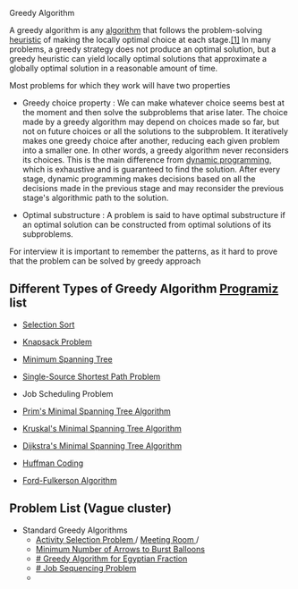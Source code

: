 Greedy Algorithm

A greedy algorithm is any [algorithm](https://en.wikipedia.org/wiki/Algorithm) that follows the problem-solving [heuristic](https://en.wikipedia.org/wiki/Heuristic_(computer_science)) of making the locally optimal choice at each stage.[[1]](https://en.wikipedia.org/wiki/Greedy_algorithm#cite_note-NISTg-1) In many problems, a greedy strategy does not produce an optimal solution, but a greedy heuristic can yield locally optimal solutions that approximate a globally optimal solution in a reasonable amount of time.

  

Most problems for which they work will have two properties

-   Greedy choice property : We can make whatever choice seems best at the moment and then solve the subproblems that arise later. The choice made by a greedy algorithm may depend on choices made so far, but not on future choices or all the solutions to the subproblem. It iteratively makes one greedy choice after another, reducing each given problem into a smaller one. In other words, a greedy algorithm never reconsiders its choices. This is the main difference from [dynamic programming](https://en.wikipedia.org/wiki/Dynamic_programming), which is exhaustive and is guaranteed to find the solution. After every stage, dynamic programming makes decisions based on all the decisions made in the previous stage and may reconsider the previous stage's algorithmic path to the solution.
    
-   Optimal substructure : A problem is said to have optimal substructure if an optimal solution can be constructed from optimal solutions of its subproblems.    

  
  

 For interview it is important to remember the patterns, as it hard to prove that the problem can be solved by greedy approach

## Different Types of Greedy Algorithm [Programiz](https://www.programiz.com/dsa/greedy-algorithm) list

-   [Selection Sort](https://www.programiz.com/dsa/selection-sort)
    
-   [Knapsack Problem](https://en.wikipedia.org/wiki/Knapsack_problem)
    
-   [Minimum Spanning Tree](https://www.programiz.com/dsa/spanning-tree-and-minimum-spanning-tree)
    
-   [Single-Source Shortest Path Problem](https://en.wikipedia.org/wiki/Shortest_path_problem)
    
-   Job Scheduling Problem
    
-   [Prim's Minimal Spanning Tree Algorithm](https://www.programiz.com/dsa/prim-algorithm)
    
-   [Kruskal's Minimal Spanning Tree Algorithm](https://www.programiz.com/dsa/kruskal-algorithm)
    
-   [Dijkstra's Minimal Spanning Tree Algorithm](https://www.programiz.com/dsa/dijkstra-algorithm)
    
-   [Huffman Coding](https://www.programiz.com/dsa/huffman-coding)
    
-   [Ford-Fulkerson Algorithm](https://www.programiz.com/dsa/ford-fulkerson-algorithm)


##  Problem List (Vague cluster)
- Standard Greedy Algorithms
	- [ Activity Selection Problem ](https://www.geeksforgeeks.org/activity-selection-problem-greedy-algo-1/) / [ Meeting Room ](https://leetcode.com/problems/meeting-rooms/) /  
	- [Minimum Number of Arrows to Burst Balloons](https://leetcode.com/problems/minimum-number-of-arrows-to-burst-balloons/)
	- [# Greedy Algorithm for Egyptian Fraction](https://www.geeksforgeeks.org/greedy-algorithm-egyptian-fraction/)
	- [# Job Sequencing Problem](https://www.geeksforgeeks.org/job-sequencing-problem/)
	- 